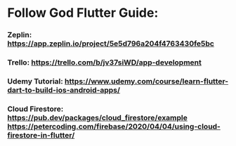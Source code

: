 # Follow God Flutter Guide:
### Zeplin: https://app.zeplin.io/project/5e5d796a204f4763430fe5bc
### Trello: https://trello.com/b/jv37siWD/app-development
### Udemy Tutorial: https://www.udemy.com/course/learn-flutter-dart-to-build-ios-android-apps/
### Cloud Firestore: https://pub.dev/packages/cloud_firestore/example https://petercoding.com/firebase/2020/04/04/using-cloud-firestore-in-flutter/
